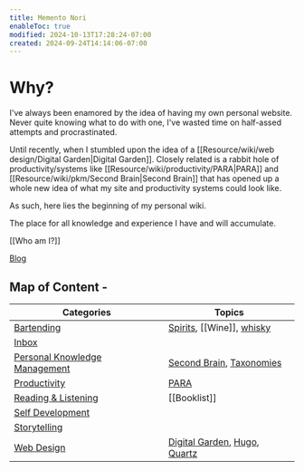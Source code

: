 ```yaml
---
title: Memento Nori
enableToc: true
modified: 2024-10-13T17:28:24-07:00
created: 2024-09-24T14:14:06-07:00
---
```

# Why?
I've always been enamored by the idea of having my own personal website. 
Never quite knowing what to do with one, I've wasted time on half-assed attempts and procrastinated. 

Until recently, when I stumbled upon the idea of a [[Resource/wiki/web design/Digital Garden|Digital Garden]].
Closely related is a rabbit hole of productivity/systems like [[Resource/wiki/productivity/PARA|PARA]] and [[Resource/wiki/pkm/Second Brain|Second Brain]] that has opened up a whole new idea of what my site and productivity systems could look like. 

As such, here lies the beginning of my personal wiki. 

The place for all knowledge and experience I have and will accumulate.

[[Who am I?]]

[Blog](Areas/blog/posts/)
## Map of Content -
| Categories                                                       | Topics                                                                                                                                                       |
| ---------------------------------------------------------------- | ------------------------------------------------------------------------------------------------------------------------------------------------------------ |
| [Bartending](Areas/bartending/_index.md)                         | [Spirits](Areas/bartending/Spirits/Spirit.md), [[Wine]], [whisky](Areas/bartending/Whiskey/Whiskey.md)                                                       |
| [Inbox](/Areas/inbox/_index)                                     |                                                                                                                                                              |
| [Personal Knowledge Management](Resource/wiki/pkm/_index.md)     | [Second Brain](Resource/wiki/pkm/Second%20Brain.md), [Taxonomies](Resource/wiki/pkm/Taxonomies.md)                                                           |
| [Productivity](Resource/wiki/productivity/_index.md)             | [PARA](Resource/wiki/productivity/PARA.md)                                                                                                                   |
| [Reading & Listening](Areas/reading%20and%20listening/_index.md) | [[Booklist]]                                                                                                                                                 |
| [Self Development](Areas/self%20development/_index.md)           |                                                                                                                                                              |
| [Storytelling](Resource/wiki/storytelling/_index.md)             |                                                                                                                                                              |
| [Web Design](Resource/wiki/web%20design/_index.md)               | [Digital Garden](Resource/wiki/web%20design/Digital%20Garden.md), [Hugo](Resource/wiki/web%20design/Hugo.md), [Quartz](Resource/wiki/web%20design/Quartz.md) |
